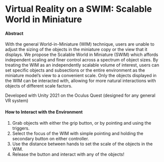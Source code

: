 # Virtual Reality on a SWIM: Scalable World in Miniature

#### Abstract
<p> With the general World-in-Miniature (WIM) technique, users are unable to adjust the sizing of the objects in the miniature copy or the view that it displays. We propose the Scalable World in Miniature (SWIM) which affords independent scaling and finer control across a spectrum of object sizes. By treating the WIM as an independently scalable volume of interest, users can set specific objects and subsections or the entire environment as the miniature model’s view to a convenient scale. Only the objects displayed in the WIM can be interacted with, allowing for more natural interactions with objects of different scale factors. </p>

<p> Developed with Unity 2021 on the Oculus Quest (designed for any general VR system) </p>
  
#### How to Interact with the Environment
<ol>
  <li> Grab objects with either the grip button, or by pointing and using the triggers.
  <li> Select the focus of the WIM with simple pointing and holding the secondary button on either controller.
  <li> Use the distance between hands to set the scale of the objects in the WIM.
  <li> Release the button and interact with any of the objects!
</ul>









